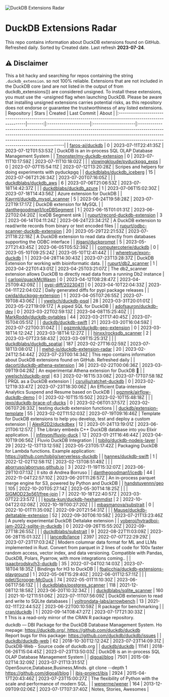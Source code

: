 ![DuckDB Extensions Radar](/img/duckdb_extension_radar.png?raw=true)
# DuckDB Extensions Radar

This repo contains information about DuckDB extensions found on GitHub. Refreshed daily. Sorted by Created date. 
 Last refresh **2023-07-24**.
## ⚠️ Disclaimer
 This a bit hacky and searching for repos containing the string `.duckdb_extension`. so not 100% reliable.
 Extensions that are not included in the DuckDB core (and are not listed in the output of from duckdb_extensions()) are considered unsigned. To install these extensions, you must use the -unsigned flag when launching DuckDB. Please be aware that installing unsigned extensions carries potential risks, as this repository does not endorse or guarantee the trustworthiness of any listed extensions.
| Repository                                                                                                    |   Stars | Created              | Last Commit          | About                                                                                                                                                                                                                                                                              |
|:--------------------------------------------------------------------------------------------------------------|--------:|:---------------------|:---------------------|:-----------------------------------------------------------------------------------------------------------------------------------------------------------------------------------------------------------------------------------------------------------------------------------|
| [faros-ai/duckdb](https://github.com/faros-ai/duckdb)                                                         |       0 | 2023-07-11T22:41:35Z | 2023-07-12T01:53:53Z | DuckDB is an in-process SQL OLAP Database Management System                                                                                                                                                                                                                        |
| [Tmonster/my-duckdb-extension](https://github.com/Tmonster/my-duckdb-extension)                               |       0 | 2023-07-11T10:17:59Z | 2023-07-11T10:18:02Z |                                                                                                                                                                                                                                                                                    |
| [vlowingkloude/pyduckpgq_exps](https://github.com/vlowingkloude/pyduckpgq_exps)                               |       0 | 2023-07-07T15:54:11Z | 2023-07-12T13:20:28Z | Scripes and helpers for doing experiments with pyduckpgq                                                                                                                                                                                                                           |
| [duckdblabs/duckdb_iceberg](https://github.com/duckdblabs/duckdb_iceberg)                                     |      15 | 2023-07-06T21:26:34Z | 2023-07-20T07:16:05Z |                                                                                                                                                                                                                                                                                    |
| [duckdblabs/duckdb_aws](https://github.com/duckdblabs/duckdb_aws)                                             |       6 | 2023-07-06T21:06:53Z | 2023-07-18T14:42:37Z |                                                                                                                                                                                                                                                                                    |
| [duckdblabs/duckdb_azure](https://github.com/duckdblabs/duckdb_azure)                                         |       1 | 2023-07-06T15:02:30Z | 2023-07-18T14:43:56Z | Azure extension for DuckDB                                                                                                                                                                                                                                                         |
| [Kayrnt/duckdb_mysql_scanner](https://github.com/Kayrnt/duckdb_mysql_scanner)                                 |       5 | 2023-06-24T19:58:28Z | 2023-07-22T19:17:17Z | DuckDB extension for MySQL                                                                                                                                                                                                                                                         |
| [danthegoodman1/IceDBSegment](https://github.com/danthegoodman1/IceDBSegment)                                 |       1 | 2023-06-15T01:01:31Z | 2023-06-22T02:04:20Z | IceDB Segment sink                                                                                                                                                                                                                                                                 |
| [rupurt/record-duckdb-extension](https://github.com/rupurt/record-duckdb-extension)                           |       3 | 2023-06-14T04:11:24Z | 2023-06-24T23:34:21Z | A DuckDB extension to read/write records from binary or text encoded files                                                                                                                                                                                                         |
| [rupurt/odbc-scanner-duckdb-extension](https://github.com/rupurt/odbc-scanner-duckdb-extension)               |      20 | 2023-05-29T22:21:53Z | 2023-07-21T18:22:18Z | A DuckDB extension to read data directly from databases supporting the ODBC interface                                                                                                                                                                                              |
| [jtigani/duckprompt](https://github.com/jtigani/duckprompt)                                                   |       5 | 2023-05-27T21:43:45Z | 2023-06-05T05:52:39Z |                                                                                                                                                                                                                                                                                    |
| [computercoterie/duckdb](https://github.com/computercoterie/duckdb)                                           |       0 | 2023-05-10T09:25:24Z | 2023-05-10T12:41:44Z |                                                                                                                                                                                                                                                                                    |
| [wheretrue/exon-duckdb](https://github.com/wheretrue/exon-duckdb)                                             |       1 | 2023-04-28T14:30:43Z | 2023-07-23T13:28:37Z | DuckDB Extension for working with bioinformatic data.                                                                                                                                                                                                                              |
| [rupurt/db2_scanner](https://github.com/rupurt/db2_scanner)                                                   |       1 | 2023-04-22T01:43:01Z | 2023-04-25T03:21:07Z | The db2_scanner extension allows DuckDB to directly read data from a running Db2 instance                                                                                                                                                                                          |
| [carlopi/quackMcWasm](https://github.com/carlopi/quackMcWasm)                                                 |       0 | 2023-04-12T08:28:47Z | 2023-04-25T09:42:09Z |                                                                                                                                                                                                                                                                                    |
| [pypi-diff/20230411](https://github.com/pypi-diff/20230411)                                                   |       0 | 2023-04-10T22:04:33Z | 2023-04-11T22:04:02Z | Daily generated diffs for pypi package releases                                                                                                                                                                                                                                    |
| [cwida/duckpgq-extension](https://github.com/cwida/duckpgq-extension)                                         |       1 | 2023-04-05T07:26:55Z | 2023-07-19T08:43:06Z |                                                                                                                                                                                                                                                                                    |
| [ywelsch/duckdb-psql](https://github.com/ywelsch/duckdb-psql)                                                 |      28 | 2023-03-31T20:01:01Z | 2023-05-22T19:09:17Z | A piped SQL for DuckDB                                                                                                                                                                                                                                                             |
| [adofsauron/duckdb-dev](https://github.com/adofsauron/duckdb-dev)                                             |       0 | 2023-03-22T02:59:13Z | 2023-04-08T15:25:40Z |                                                                                                                                                                                                                                                                                    |
| [MarkRoddy/duckdb-pytables](https://github.com/MarkRoddy/duckdb-pytables)                                     |      44 | 2023-03-21T17:40:45Z | 2023-07-15T04:05:51Z |                                                                                                                                                                                                                                                                                    |
| [duckdb/duckdb-swift](https://github.com/duckdb/duckdb-swift)                                                 |      21 | 2023-03-20T16:04:59Z | 2023-07-22T00:31:04Z |                                                                                                                                                                                                                                                                                    |
| [pgzmnk/duckdb-geo-extension](https://github.com/pgzmnk/duckdb-geo-extension)                                 |       0 | 2023-03-18T14:12:24Z | 2023-03-18T14:12:27Z |                                                                                                                                                                                                                                                                                    |
| [hinxx/rocksdb_scanner](https://github.com/hinxx/rocksdb_scanner)                                             |       2 | 2023-03-07T23:58:43Z | 2023-03-09T15:25:31Z |                                                                                                                                                                                                                                                                                    |
| [duckdblabs/duckdb_spatial](https://github.com/duckdblabs/duckdb_spatial)                                     |     187 | 2023-02-27T16:02:59Z | 2023-07-18T13:08:01Z |                                                                                                                                                                                                                                                                                    |
| [mehd-io/duckdb-extension-radar](https://github.com/mehd-io/duckdb-extension-radar)                           |      20 | 2023-02-24T12:54:44Z | 2023-07-23T00:14:34Z | This repo contains information about DuckDB extensions found on GitHub. Refreshed daily                                                                                                                                                                                            |
| [dacort/duckdb-athena-extension](https://github.com/dacort/duckdb-athena-extension)                           |      36 | 2023-02-22T00:06:36Z | 2023-03-09T19:04:28Z | An experimental Athena extension for DuckDB 🐤                                                                                                                                                                                                                                      |
| [ywelsch/duckdb-prql](https://github.com/ywelsch/duckdb-prql)                                                 |      63 | 2023-02-16T15:33:08Z | 2023-07-17T07:58:18Z | PRQL as a DuckDB extension                                                                                                                                                                                                                                                         |
| [csruiliu/ratchet-duckdb](https://github.com/csruiliu/ratchet-duckdb)                                         |       0 | 2023-02-12T19:33:47Z | 2023-07-23T18:30:06Z | An Efficient Data-intensive Analytics Suspend and Resume based on DuckDB                                                                                                                                                                                                           |
| [pgzmnk/airflow-duckdb-demo](https://github.com/pgzmnk/airflow-duckdb-demo)                                   |       0 | 2023-02-10T15:15:50Z | 2023-02-10T15:48:18Z |                                                                                                                                                                                                                                                                                    |
| [jexp/duckdb-brace-of-ducks](https://github.com/jexp/duckdb-brace-of-ducks)                                   |       0 | 2023-02-06T01:37:57Z | 2023-02-06T07:26:33Z | testing duckdb extension functions                                                                                                                                                                                                                                                 |
| [duckdb/extension-template](https://github.com/duckdb/extension-template)                                     |      55 | 2023-02-02T11:52:03Z | 2023-07-19T09:16:46Z | Template for DuckDB extensions to help you develop, test and deploy a custom extension                                                                                                                                                                                             |
| [AlexR2D2/duckdbex](https://github.com/AlexR2D2/duckdbex)                                                     |      12 | 2023-01-24T13:19:01Z | 2023-06-21T06:12:57Z | The Library embeds C++ DuckDB database into you Elixir application.                                                                                                                                                                                                                |
| [infinyon/fluvio-duck](https://github.com/infinyon/fluvio-duck)                                               |      12 | 2023-01-21T16:46:44Z | 2023-04-10T19:06:56Z | Fluvio DuckDB Integration                                                                                                                                                                                                                                                          |
| [tobilg/duckdb-nodejs-layer](https://github.com/tobilg/duckdb-nodejs-layer)                                   |      29 | 2022-12-13T13:12:59Z | 2023-05-23T05:17:42Z | Packaging DuckDB for Lambda functions. Example application: https://github.com/tobilg/serverless-duckdb                                                                                                                                                                            |
| [hannes/duckdb-swift](https://github.com/hannes/duckdb-swift)                                                 |       1 | 2022-12-02T12:58:11Z | 2023-02-13T08:51:49Z |                                                                                                                                                                                                                                                                                    |
| [aborruso/aborruso.github.io](https://github.com/aborruso/aborruso.github.io)                                 |       3 | 2022-11-19T15:32:07Z | 2023-06-29T10:07:13Z | Il sito di Andrea Borruso                                                                                                                                                                                                                                                          |
| [danthegoodman1/icedb](https://github.com/danthegoodman1/icedb)                                               |      44 | 2022-11-04T22:57:10Z | 2023-06-20T11:26:57Z | An in-process parquet merge engine for S3, powered by Python and DuckDB                                                                                                                                                                                                            |
| [handstuyennn/geo](https://github.com/handstuyennn/geo)                                                       |     105 | 2022-10-20T05:27:14Z | 2023-05-30T14:18:25Z |                                                                                                                                                                                                                                                                                    |
| [SIGMOD23p561/free-join](https://github.com/SIGMOD23p561/free-join)                                           |       7 | 2022-10-18T22:40:57Z | 2023-03-07T22:23:57Z |                                                                                                                                                                                                                                                                                    |
| [kouta-kun/duckdb-hexhammdist](https://github.com/kouta-kun/duckdb-hexhammdist)                               |       2 | 2022-10-04T22:02:08Z | 2022-10-19T00:27:20Z |                                                                                                                                                                                                                                                                                    |
| [mbasmanova/substrait](https://github.com/mbasmanova/substrait)                                               |       0 | 2022-10-01T11:35:09Z | 2022-09-20T21:54:31Z |                                                                                                                                                                                                                                                                                    |
| [Mause/duckdb-deltatable-extension](https://github.com/Mause/duckdb-deltatable-extension)                     |      52 | 2022-09-30T06:10:58Z | 2023-07-21T13:23:46Z | A purely experimental DuckDB Deltalake extension                                                                                                                                                                                                                                   |
| [voberoi/hytradboi-jam-2022-sqlite-in-duckdb](https://github.com/voberoi/hytradboi-jam-2022-sqlite-in-duckdb) |       0 | 2022-09-26T15:55:20Z | 2022-09-27T18:26:55Z |                                                                                                                                                                                                                                                                                    |
| [duckdblabs/substrait](https://github.com/duckdblabs/substrait)                                               |       9 | 2022-08-22T11:03:09Z | 2023-06-28T15:01:32Z |                                                                                                                                                                                                                                                                                    |
| [lancedb/lance](https://github.com/lancedb/lance)                                                             |    2397 | 2022-07-07T22:29:29Z | 2023-07-23T17:03:24Z | Modern columnar data format for ML and LLMs implemented in Rust. Convert from parquet in 2 lines of code for 100x faster random access, vector index, and data versioning. Compatible with Pandas, DuckDB, Polars, Pyarrow, with more integrations coming..                        |
| [isaacbrodsky/h3-duckdb](https://github.com/isaacbrodsky/h3-duckdb)                                           |      35 | 2022-07-04T02:14:03Z | 2023-07-18T04:18:35Z | Bindings for H3 to DuckDB                                                                                                                                                                                                                                                          |
| [fbalicchia/duckdb-extensions-playground](https://github.com/fbalicchia/duckdb-extensions-playground)         |       1 | 2022-05-06T15:29:40Z | 2022-06-01T12:57:11Z |                                                                                                                                                                                                                                                                                    |
| [pdet/Scrooge-McDuck](https://github.com/pdet/Scrooge-McDuck)                                                 |      74 | 2022-05-01T11:10:30Z | 2023-06-06T17:56:13Z |                                                                                                                                                                                                                                                                                    |
| [duckdblabs/postgres_scanner](https://github.com/duckdblabs/postgres_scanner)                                 |     118 | 2021-12-08T12:18:58Z | 2023-06-20T10:32:34Z |                                                                                                                                                                                                                                                                                    |
| [duckdblabs/sqlite_scanner](https://github.com/duckdblabs/sqlite_scanner)                                     |     160 | 2021-10-12T11:51:06Z | 2023-07-11T07:56:09Z | DuckDB extension to read and write to SQLite databases                                                                                                                                                                                                                             |
| [voltrondata-labs/arrowbench](https://github.com/voltrondata-labs/arrowbench)                                 |      13 | 2021-02-11T22:44:52Z | 2023-06-22T00:10:59Z | R package for benchmarking                                                                                                                                                                                                                                                         |
| [cran/duckdb](https://github.com/cran/duckdb)                                                                 |       1 | 2020-09-14T08:47:27Z | 2023-07-17T21:30:33Z | :exclamation: This is a read-only mirror of the CRAN R package repository.  duckdb — DBI Package for the DuckDB Database Management System. Homepage: https://duckdb.org/, https://github.com/duckdb/duckdb  Report bugs for this package: https://github.com/duckdb/duckdb/issues |
| [duckdb/duckdb-web](https://github.com/duckdb/duckdb-web)                                                     |      62 | 2018-10-30T12:12:24Z | 2023-07-23T14:09:31Z | DuckDB-Web - Source code of duckdb.org                                                                                                                                                                                                                                             |
| [duckdb/duckdb](https://github.com/duckdb/duckdb)                                                             |   11141 | 2018-06-26T15:04:45Z | 2023-07-23T13:50:03Z | DuckDB is an in-process SQL OLAP Database Management System                                                                                                                                                                                                                        |
| [digoal/blog](https://github.com/digoal/blog)                                                                 |    7501 | 2015-08-02T14:32:09Z | 2023-07-21T13:31:51Z | OpenSource,Database,Business,Minds. git clone --depth 1 https://github.com/digoal/blog                                                                                                                                                                                             |
| [ibis-project/ibis](https://github.com/ibis-project/ibis)                                                     |    2924 | 2015-04-17T20:43:46Z | 2023-07-23T15:00:27Z | The flexibility of Python with the scale and performance of modern SQL.                                                                                                                                                                                                            |
| [wenerme/wener](https://github.com/wenerme/wener)                                                             |     164 | 2013-12-09T09:02:06Z | 2023-07-17T07:37:40Z | Notes, Stories, Awesomes                                                                                                                                                                                                                                                           |